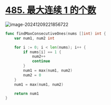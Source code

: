 # [485. 最大连续 1 的个数](https://leetcode.cn/problems/max-consecutive-ones/)

![image-20241209221856722](https://like-a.oss-cn-beijing.aliyuncs.com/img/image-20241209221856722.png)



```go
func findMaxConsecutiveOnes(nums []int) int {
	var num1, num2 int

	for i := 0; i < len(nums); i++ {
		if nums[i] == 1 {
			num2++
			continue
		}
		num1 = max(num1, num2)
		num2 = 0
	}
    num1 = max(num1, num2)

	return num1
}
```

